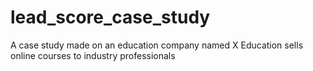 # lead_score_case_study
A case study made on an education company named X Education sells online courses to industry professionals
